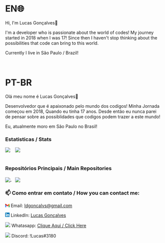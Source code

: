 


# EN🌐
Hi, I'm Lucas Gonçalves👋

I'm a developer who is passionate about the world of codes! My journey started in 2018 when I was 17!
Since then I haven't stop thinking about the possibilities that code can bring to this world. 


Currently I live in São Paulo / Brazil!

<br/>

# PT-BR

Olá meu nome é Lucas Gonçalves👋

Desenvolvedor que é apaixonado pelo mundo dos codigos! Minha Jornada começou em 2018, Quando eu tinha 17 anos.
Desde então eu nunca parei de pensar sobre as possiblidades que codigos podem trazer a este mundo!

Eu, atualmente moro em São Paulo no Brasil!


### Estatisticas / Stats


<div>
    <img height="270em"  align=top src="https://github-readme-stats.vercel.app/api/top-langs/?username=L-Goncalves&theme=radical&show_icons=true"/>
    &nbsp;&nbsp;
    <img height="210em"  align=top src="https://github-readme-stats.vercel.app/api?username=L-Goncalves&theme=radical&show_icons=true"/>
<div>
<br/>


    
### Repositórios Principais / Main Repositories
<a href="https://github.com/L-Goncalves/study-NodeJS">
  <img height="135em" align="center" src="https://github-readme-stats.vercel.app/api/pin/?username=L-Goncalves&repo=study-NodeJS&theme=radical&show_icons=true"/>
</a>
        &nbsp;&nbsp;
<a href="https://github.com/L-Goncalves/study-React">
  <img  height="132em" align="center" src="https://github-readme-stats.vercel.app/api/pin/?username=L-Goncalves&repo=study-React&theme=radical&show_icons=true"/>
</a>

    
    
### 📫 Como entrar em contato / How you can contact me:
<img src="./public/gmail-logo.png" width="14"> Email: ldgoncalvs@gmail.com
    
<img src="./public/174857.png" width="14"> LinkedIn: [Lucas Gonçalves](https://www.linkedin.com/in/l-goncalves12/)
    
<img src="https://logospng.org/download/whatsapp/logo-whatsapp-verde-icone-ios-android-1024.png" width="14"> Whatasapp: [Clique Aqui / Click Here](https://wa.me/5511980673912)
    
<img src="https://logodownload.org/wp-content/uploads/2017/11/discord-logo-2-1.png" width="14"> Discord: !Lucas#3180
     
